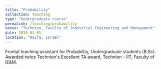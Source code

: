 ```yaml
---
title: "Probability"
collection: teaching
type: "Undergraduate course"
permalink: /teaching/probability
venue: "Technion, Faculty of Industrial Engineering and Management"
date: 2019-03-01
location: "Haifa, Israel"
---
```


Frontal teaching assistant for Probability, Undergraduate students (B.Sc).
Awarded twice Technion's Excellent TA award, Technion - IIT, Faculty of IE\&M.
